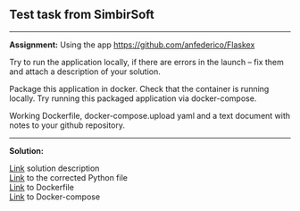 ## Test task from SimbirSoft

----
**Assignment:** Using the app https://github.com/anfederico/Flaskex

Try to run the application locally, if there are errors in the launch –
fix them and attach a description of your solution.

Package this application in docker. Check that the container is running
locally. Try running this packaged application via
docker-compose.

Working Dockerfile, docker-compose.upload yaml and a text document with notes
to your github repository.

---
**Solution:** 

<a href="https://github.com/dyakmer/Working-with-Docker/blob/main/file/%D0%A2%D0%B5%D1%81%D1%82%D0%BE%D0%B2%D0%BE%D0%B5_%D0%B7%D0%B0%D0%B4%D0%B0%D0%BD%D0%B8%D0%B5.pdf"> Link</a> solution description
<br>
<a href="https://github.com/dyakmer/Working-with-Docker/blob/main/file/forms.py"> Link</a> to the corrected Python file
<br>
<a href="https://github.com/dyakmer/Working-with-Docker/blob/main/file/Dockerfile"> Link</a> to Dockerfile
<br>
<a href="https://github.com/dyakmer/Working-with-Docker/blob/main/file/docker-compose.yml"> Link</a> to Docker-compose
